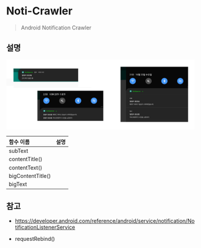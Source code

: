 # Noti-Crawler

> Android Notification Crawler



## 설명

![desc](.readme_resource/source.jpg)


|함수 이름   | 설명 |
|:--------|:----------------------|
| subText           |      |
| contentTitle()    |      |
| contentText()     |      |
| bigContentTitle() |      |
| bigText           |      |



## 참고

-  https://developer.android.com/reference/android/service/notification/NotificationListenerService 

- requestRebind()

